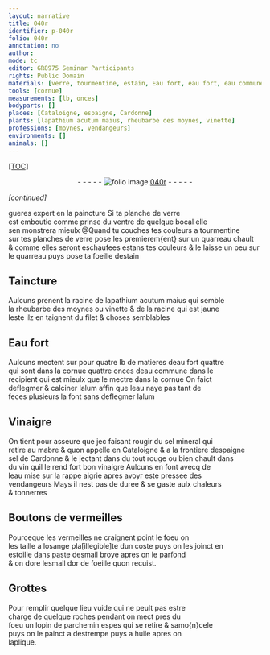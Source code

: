 ```yaml
---
layout: narrative
title: 040r
identifier: p-040r
folio: 040r
annotation: no
author:
mode: tc
editor: GR8975 Seminar Participants
rights: Public Domain
materials: [verre, tourmentine, estain, Eau fort, eau fort, eau commune, alum, eau, Vinaigre, sel mineral, mabre, sel de Cardonne, vin, vinaigre, vermeilles, esmail, or, parchemin, huile]
tools: [cornue]
measurements: [lb, onces]
bodyparts: []
places: [Cataloigne, espaigne, Cardonne]
plants: [lapathium acutum maius, rheubarbe des moynes, vinette]
professions: [moynes, vendangeurs]
environments: []
animals: []
---
```


<p><a href="{{ site.baseurl }}/diplomatic/">[TOC]</a></p><div class="folio" align="center">- - - - - <a href="http://gallica.bnf.fr/ark:/12148/btv1b10500001g/f85.image" target="_blank"><img src="https://cu-mkp.github.io/2017-workshop-edition/assets/photo-icon.png" alt="folio image: " style="display:inline-block; margin-bottom:-3px;"/>040r</a> - - - - - </div>  
 
*[continued]*
  
gueres expert en la paincture Si ta planche de <span class="m">verre</span><br/> est emboutie comme prinse du ventre de quelque bocal elle<br/> sen monstrera mieulx @Quand tu couches tes couleurs a <span class="m">tourmentine</span><br/> sur tes planches de <span class="m">verre</span> pose les premierem{ent} sur un quarreau chault<br/> & comme elles seront eschaufees estans tes couleurs & le laisse un peu sur<br/> le quarreau puys pose ta foeille d<span class="m">estain</span>
 
 
  

## Taincture

 
Aulcuns prenent la racine de <span class="pa">lapathium acutum maius</span> qui semble<br/> la <span class="pa">rheubarbe des <span class="pro">moynes</span></span> ou <span class="pa">vinette</span> & de la racine qui est jaune<br/> l<span class="tmp">este</span> ilz en taignent du filet & choses semblables
 
 
  

## <span class="m">Eau fort</span>

 
Aulcuns mectent <span class="del">sur</span> <span class="add">pour</span> quatre <span class="ms">lb</span> de matieres d<span class="m">eau fort</span> <span class="del">quattre</span><br/> qui sont dans la <span class="tl">cornue</span> quattre <span class="ms">onces</span> d<span class="m">eau commune</span> dans le<br/> recipient qui est mieulx que le mectre dans la <span class="tl">cornue</span> On faict<br/> deflegmer & calciner l<span class="m">alum</span> affin que l<span class="m">eau</span> naye pas tant de<br/> feces plusieurs la font sans deflegmer l<span class="m">alum</span>
 
 
  

## <span class="m">Vinaigre</span>

 
On tient pour asseure que <span class="del">jec</span> faisant rougir du <span class="m">sel mineral</span> qui<br/> retire au <span class="m">mabre</span> & quon appelle en <span class="pl">Cataloigne</span> & a la frontiere d<span class="pl">espaigne</span><br/> <span class="m">sel de <span class="pl">Cardonne</span></span> & le jectant <span class="del">dans du</span> tout rouge ou bien chault dans<br/> du <span class="m">vin</span> quil le rend fort bon <span class="m">vinaigre</span> Aulcuns en font avecq de<br/> l<span class="m">eau</span> mise sur la rappe aigrie apres avoyr este pressee des<br/> <span class="pro">vendangeurs</span> Mays il nest pas de duree & se gaste aulx chaleurs<br/> & tonnerres
 
 
  

## Boutons de <span class="m">vermeilles</span>

 
Pourceque les <span class="m">vermeilles</span> ne craignent point le foeu on<br/> les taille a losange pla<span class="del">[illegible]</span>te dun coste puys on les joinct en<br/> estoille dans paste d<span class="m">esmail</span> broye apres on le parfond<br/> & on dore l<span class="m">esmail</span> d<span class="m">or</span> de foeille quon recuist.
 
 
  

## Grottes

 
Pour remplir quelque lieu vuide qui ne peult pas estre<br/> charge de quelque roches pendant on mect pres du<br/> foeu un lopin de <span class="m">parchemin</span> espes qui se retire & samo{n}cele<br/> puys on le painct a destrempe puys a <span class="m">huile</span> apres on<br/> laplique.
 
